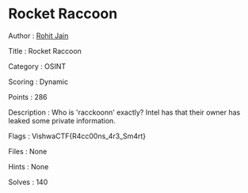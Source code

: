 # Rocket Raccoon 
Author : <a href="https://github.com/RohitStark">Rohit Jain</a>

Title : Rocket Raccoon

Category : OSINT

Scoring : Dynamic

Points : 286

Description : Who is 'racckoonn' exactly? Intel has that their owner has leaked some private information.

Flags : VishwaCTF{R4cc00ns_4r3_Sm4rt}

Files : None

Hints : None

Solves : 140
